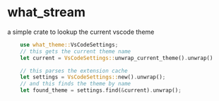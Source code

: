 # what_stream

a simple crate to lookup the current vscode theme

```rust
    use what_theme::VsCodeSettings;
    // this gets the current theme name
    let current = VsCodeSettings::unwrap_current_theme().unwrap()

    // this parses the extension cache
    let settings = VsCodeSettings::new().unwrap();
    // and this finds the theme by name
    let found_theme = settings.find(&current).unwrap();
```
